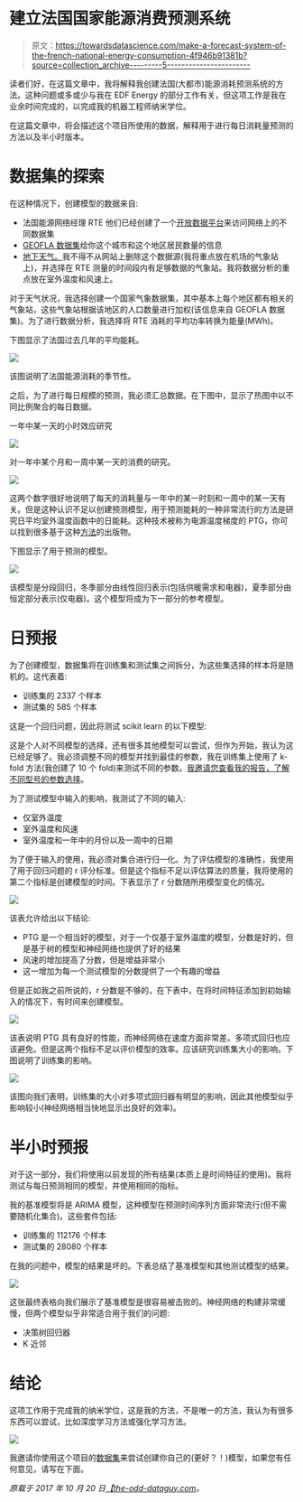 # 建立法国国家能源消费预测系统

> 原文：<https://towardsdatascience.com/make-a-forecast-system-of-the-french-national-energy-consumption-4f946b91381b?source=collection_archive---------5----------------------->

读者们好，在这篇文章中，我将解释我创建法国(大都市)能源消耗预测系统的方法。这种问题或多或少与我在 EDF Energy 的部分工作有关，但这项工作是我在业余时间完成的，以完成我的机器工程师纳米学位。

在这篇文章中，将会描述这个项目所使用的数据，解释用于进行每日消耗量预测的方法以及半小时版本。

# 数据集的探索

在这种情况下，创建模型的数据来自:

*   法国能源网络经理 RTE 他们已经创建了一个[开放数据平台](https://opendata.rte-france.com/pages/login/)来访问网络上的不同数据集
*   [GEOFLA 数据集](https://www.data.gouv.fr/fr/datasets/geofla-r/)给你这个城市和这个地区居民数量的信息
*   [地下天气。](https://www.wunderground.com/)我不得不从网站上删除这个数据源(我将重点放在机场的气象站上)，并选择在 RTE 测量的时间段内有足够数据的气象站。我将数据分析的重点放在室外温度和风速上。

对于天气状况，我选择创建一个国家气象数据集，其中基本上每个地区都有相关的气象站，这些气象站根据该地区的人口数量进行加权(该信息来自 GEOFLA 数据集)。为了进行数据分析，我选择将 RTE 消耗的平均功率转换为能量(MWh)。

下图显示了法国过去几年的平均能耗。

![](img/8be08eeba549d59a4fdc89161e17234d.png)

该图说明了法国能源消耗的季节性。

之后，为了进行每日规模的预测，我必须汇总数据。在下图中，显示了热图中以不同比例聚合的每日数据。

一年中某一天的小时效应研究

![](img/b7dda04689a7bbed0829f696a2b05ca9.png)

对一年中某个月和一周中某一天的消费的研究。

![](img/8e58ae2192046623771d6e98cf565901.png)

这两个数字很好地说明了每天的消耗量与一年中的某一时刻和一周中的某一天有关。但是这种认识不足以创建预测模型，用于预测能耗的一种非常流行的方法是研究日平均室外温度函数中的日能耗。这种技术被称为电源温度梯度的 PTG，你可以找到很多基于这种[方法](http://jmdaignan.com/2017/10/20/Maka-a-forecast-system-of-the-national-energy-consumption/%22http://www.ibpsa.org/proceedings/BS2015/p2854.pdf%22)的出版物。

下图显示了用于预测的模型。

![](img/3bbc473d1b6f953fea2b1f806d8ec425.png)

该模型是分段回归，冬季部分由线性回归表示(包括供暖需求和电器)，夏季部分由恒定部分表示(仅电器)。这个模型将成为下一部分的参考模型。

# 日预报

为了创建模型，数据集将在训练集和测试集之间拆分，为这些集选择的样本将是随机的。这代表着:

*   训练集的 2337 个样本
*   测试集的 585 个样本

这是一个回归问题，因此将测试 scikit learn 的以下模型:

这是个人对不同模型的选择，还有很多其他模型可以尝试，但作为开始，我认为这已经足够了。我必须调整不同的模型并找到最佳的参数，我在训练集上使用了 k-fold 方法(我创建了 10 个 fold)来测试不同的参数。[我邀请您查看我的报告，了解不同型号的参数选择](http://jmdaignan.com/2017/10/20/Maka-a-forecast-system-of-the-national-energy-consumption/%22https://github.com/jeanmidevacc/udacity_mlen/blob/master/capstone/report.pdf%22)。

为了测试模型中输入的影响，我测试了不同的输入:

*   仅室外温度
*   室外温度和风速
*   室外温度和一年中的月份以及一周中的日期

为了便于输入的使用，我必须对集合进行归一化。为了评估模型的准确性，我使用了用于回归问题的 r 评分标准。但是这个指标不足以评估算法的质量，我将使用的第二个指标是创建模型的时间。下表显示了 r 分数随所用模型变化的情况。

![](img/551bd37eeffe6b7fef7f59d6bed7098f.png)

该表允许给出以下结论:

*   PTG 是一个相当好的模型，对于一个仅基于室外温度的模型，分数是好的，但是基于树的模型和神经网络也提供了好的结果
*   风速的增加提高了分数，但是增益非常小
*   这一增加为每一个测试模型的分数提供了一个有趣的增益

但是正如我之前所说的，r 分数是不够的，在下表中，在将时间特征添加到初始输入的情况下，有时间来创建模型。

![](img/80505b7ab6bb6990d12d9f9838d55a4e.png)

该表说明 PTG 具有良好的性能，而神经网络在速度方面非常差。多项式回归也应该避免。但是这两个指标不足以评价模型的效率。应该研究训练集大小的影响。下图说明了训练集的影响。

![](img/04ecc7070fd027ca541dfa958ad64d56.png)

该图向我们表明，训练集的大小对多项式回归器有明显的影响，因此其他模型似乎影响较小(神经网络相当快地显示出良好的效率)。

# 半小时预报

对于这一部分，我们将使用以前发现的所有结果(本质上是时间特征的使用)。我将测试与每日预测相同的模型，并使用相同的指标。

我的基准模型将是 ARIMA 模型，这种模型在预测时间序列方面非常流行(但不需要随机化集合)。这些套件包括:

*   训练集的 112176 个样本
*   测试集的 28080 个样本

在我的问题中，模型的结果是坏的。下表总结了基准模型和其他测试模型的结果。

![](img/2e23b156336a2feb6fdbcccf98598079.png)

这张最终表格向我们展示了基准模型是很容易被击败的。神经网络的构建非常缓慢，但两个模型似乎非常适合用于我们的问题:

*   决策树回归器
*   K 近邻

# 结论

这项工作用于完成我的纳米学位，这是我的方法，不是唯一的方法，我认为有很多东西可以尝试，比如深度学习方法或强化学习方法。

![](img/15df4a770d10eca3b326084e9c8f72fc.png)

我邀请你使用这个项目的[数据集](https://github.com/jeanmidevacc/udacity_mlen/tree/master/capstone)来尝试创建你自己的(更好？！)模型，如果您有任何意见，请写在下面。

*原载于 2017 年 10 月 20 日*[*【the-odd-dataguy.com*](http://the-odd-dataguy.com)*。*